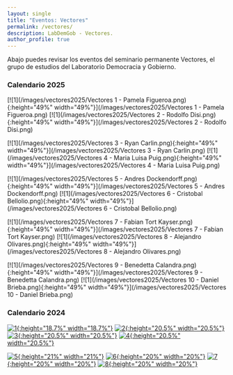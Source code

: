 ```yaml
---
layout: single
title: "Eventos: Vectores"
permalink: /vectores/
description: LabDemGob - Vectores.
author_profile: true
---
```



Abajo puedes revisar los eventos del seminario permanente Vectores, el grupo de estudios del Laboratorio Democracia y Gobierno.


### Calendario 2025

[![1](/images/vectores2025/Vectores 1 - Pamela Figueroa.png){:height="49%" width="49%"}](/images/vectores2025/Vectores 1 - Pamela Figueroa.png) [![1](/images/vectores2025/Vectores 2 - Rodolfo Disi.png){:height="49%" width="49%"}](/images/vectores2025/Vectores 2 - Rodolfo Disi.png)  

[![1](/images/vectores2025/Vectores 3 - Ryan Carlin.png){:height="49%" width="49%"}](/images/vectores2025/Vectores 3 - Ryan Carlin.png)  [![1](/images/vectores2025/Vectores 4 - Maria Luisa Puig.png){:height="49%" width="49%"}](/images/vectores2025/Vectores 4 - Maria Luisa Puig.png) 

[![1](/images/vectores2025/Vectores 5 - Andres Dockendorff.png){:height="49%" width="49%"}](/images/vectores2025/Vectores 5 - Andres Dockendorff.png)  [![1](/images/vectores2025/Vectores 6 - Cristobal Bellolio.png){:height="49%" width="49%"}](/images/vectores2025/Vectores 6 - Cristobal Bellolio.png) 

[![1](/images/vectores2025/Vectores 7 - Fabian Tort Kayser.png){:height="49%" width="49%"}](/images/vectores2025/Vectores 7 - Fabian Tort Kayser.png)  [![1](/images/vectores2025/Vectores 8 - Alejandro Olivares.png){:height="49%" width="49%"}](/images/vectores2025/Vectores 8 - Alejandro Olivares.png) 

[![1](/images/vectores2025/Vectores 9 - Benedetta Calandra.png){:height="49%" width="49%"}](/images/vectores2025/Vectores 9 - Benedetta Calandra.png)  [![1](/images/vectores2025/Vectores 10 - Daniel Brieba.png){:height="49%" width="49%"}](/images/vectores2025/Vectores 10 - Daniel Brieba.png) 



### Calendario 2024

[![1](/vectores/2024-01.png){:height="18.7%" width="18.7%"}](/vectores/2024-01.png) [![2](/vectores/20240508.png){:height="20.5%" width="20.5%"}](/vectores/20240508.png) [![3](/vectores/20240529.png){:height="20.5%" width="20.5%"}](/vectores/20240529.png) [![4](/vectores/20240605.png){:height="20.5%" width="20.5%"}](/vectores/20240605.png)

[![5](/vectores/20240612.png){:height="21%" width="21%"}](/vectores/20240612.png) [![6](/vectores/20240627.png){:height="20%" width="20%"}](/vectores/20240627.png) [![7](/vectores/20240703.png){:height="20%" width="20%"}](/vectores/20240703.png) [![8](/vectores/20240711.png){:height="20%" width="20%"}](/vectores/20240711.png)
